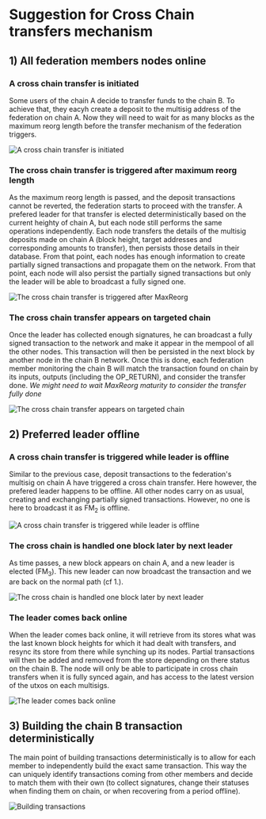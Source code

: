 # Suggestion for Cross Chain transfers mechanism

## 1) All federation members nodes online

### A cross chain transfer is initiated

Some users of the chain A decide to transfer funds to the chain B. To achieve that, they eacyh create a deposit to the multisig address of the federation on chain A. Now they will need to wait for as many blocks as the maximum reorg length before the transfer mechanism of the federation triggers.

![A cross chain transfer is initiated](../assets/cross-chain-transfers/happy-path-1.svg)

### The cross chain transfer is triggered after maximum reorg length

As the maximum reorg length is passed, and the deposit transactions cannot be reverted, the federation starts to proceed with the transfer. A prefered leader for that transfer is elected deterministically based on the current heighty of chain A, but each node still performs the same operations independently. Each node transfers the details of the multisig deposits made on chain A (block height, target addresses and corresponding amounts to transfer), then persists those details in their database.
From that point, each nodes has enough information to create partially signed transactions and propagate them on the network. From that point, each node will also persist the partially signed transactions but only the leader will be able to broadcast a fully signed one.

![The cross chain transfer is triggered after MaxReorg](../assets/cross-chain-transfers/happy-path-2.svg)

### The cross chain transfer appears on targeted chain

Once the leader has collected enough signatures, he can broadcast a fully signed transaction to the network and make it appear in the mempool of all the other nodes. This transaction will then be persisted in the next block by another node in the chain B network.
Once this is done, each federation member monitoring the chain B will match the transaction found on chain by its inputs, outputs (including the OP_RETURN), and consider the transfer done.
_We might need to wait MaxReorg maturity to consider the transfer fully done_

![The cross chain transfer appears on targeted chain](../assets/cross-chain-transfers/happy-path-3.svg)

## 2) Preferred leader offline

### A cross chain transfer is triggered while leader is offline

Similar to the previous case, deposit transactions to the federation's multisig on chain A have triggered a cross chain transfer. Here however, the prefered leader happens to be offline. All other nodes carry on as usual, creating and exchanging partially signed transactions. However, no one is here to broadcast it as FM<sub>2</sub> is offline.

![A cross chain transfer is triggered while leader is offline](../assets/cross-chain-transfers/leader-offline-1.svg)

### The cross chain is handled one block later by next leader

As time passes, a new block appears on chain A, and a new leader is elected (FM<sub>3</sub>). This new leader can now broadcast the transaction and we are back on the normal path (cf 1.).

![The cross chain is handled one block later by next leader](../assets/cross-chain-transfers/leader-offline-2.svg)

### The leader comes back online

When the leader comes back online, it will retrieve from its stores what was the last known block heights for which it had dealt with transfers, and resync its store from there while synching up its nodes. Partial transactions will then be added and removed from the store depending on there status on the chain B.
The node will only be able to participate in cross chain transfers when it is fully synced again, and has access to the latest version of the utxos on each multisigs.

![The leader comes back online](../assets/cross-chain-transfers/leader-offline-3.svg)

## 3) Building the chain B transaction deterministically

The main point of building transactions deterministically is to allow for each member to independently build the exact same transaction. This way the can uniquely identify transactions coming from other members and decide to match them with their own (to collect signatures, change their statuses when finding them on chain, or when recovering from a period offline).

![Building transactions](../assets/cross-chain-transfers/building-transaction.svg)
